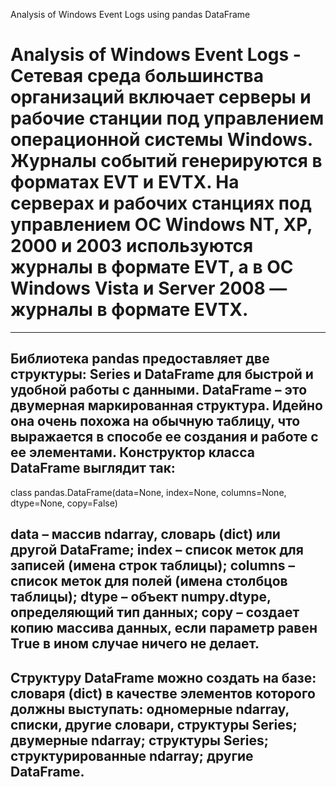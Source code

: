 Analysis of Windows Event Logs using pandas DataFrame

# Analysis of Windows Event Logs - Сетевая среда большинства организаций включает серверы и рабочие станции под управлением операционной системы Windows. Журналы событий генерируются в форматах EVT и EVTX. На серверах и рабочих станциях под управлением ОС Windows NT, XP, 2000 и 2003 используются журналы в формате EVT, а в ОС Windows Vista и Server 2008 — журналы в формате EVTX. 
---
## Библиотека pandas предоставляет две структуры: Series и DataFrame для быстрой и удобной работы с данными. DataFrame – это двумерная маркированная структура. Идейно она очень похожа на обычную таблицу, что выражается в способе ее создания и работе с ее элементами. Конструктор класса DataFrame выглядит так:
class pandas.DataFrame(data=None, index=None, columns=None, dtype=None, copy=False)

## data – массив ndarray, словарь (dict) или другой DataFrame; index – список меток для записей (имена строк таблицы); columns – список меток для полей (имена столбцов таблицы); dtype – объект numpy.dtype, определяющий тип данных; copy – создает копию массива данных, если параметр равен True в ином случае ничего не делает.

## Структуру DataFrame можно создать на базе: словаря (dict) в качестве элементов которого должны выступать: одномерные ndarray, списки, другие словари, структуры Series; двумерные ndarray; структуры Series; структурированные ndarray; другие DataFrame.
